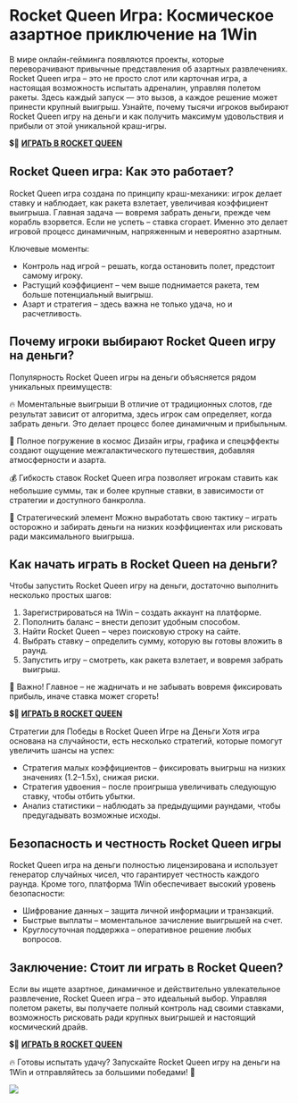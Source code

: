 # Rocket Queen Игра: Космическое азартное приключение на 1Win

В мире онлайн-гейминга появляются проекты, которые переворачивают привычные представления об азартных развлечениях. Rocket Queen игра – это не просто слот или карточная игра, а настоящая возможность испытать адреналин, управляя полетом ракеты. Здесь каждый запуск — это вызов, а каждое решение может принести крупный выигрыш. Узнайте, почему тысячи игроков выбирают Rocket Queen игру на деньги и как получить максимум удовольствия и прибыли от этой уникальной краш-игры.

💲🎰 [**ИГРАТЬ В ROCKET QUEEN**](https://clck.ru/3FngNT "**ИГРАТЬ В ROCKET QUEEN**")

## Rocket Queen игра: Как это работает?

Rocket Queen игра создана по принципу краш-механики: игрок делает ставку и наблюдает, как ракета взлетает, увеличивая коэффициент выигрыша. Главная задача — вовремя забрать деньги, прежде чем корабль взорвется. Если не успеть – ставка сгорает. Именно это делает игровой процесс динамичным, напряженным и невероятно азартным.

Ключевые моменты:

- Контроль над игрой – решать, когда остановить полет, предстоит самому игроку.
- Растущий коэффициент – чем выше поднимается ракета, тем больше потенциальный выигрыш.
- Азарт и стратегия – здесь важна не только удача, но и расчетливость.

## Почему игроки выбирают Rocket Queen игру на деньги?

Популярность Rocket Queen игры на деньги объясняется рядом уникальных преимуществ:

🔥 Моментальные выигрыши
В отличие от традиционных слотов, где результат зависит от алгоритма, здесь игрок сам определяет, когда забрать деньги. Это делает процесс более динамичным и прибыльным.

🚀 Полное погружение в космос
Дизайн игры, графика и спецэффекты создают ощущение межгалактического путешествия, добавляя атмосферности и азарта.

💰 Гибкость ставок
Rocket Queen игра позволяет игрокам ставить как небольшие суммы, так и более крупные ставки, в зависимости от стратегии и доступного банкролла.

🎯 Стратегический элемент
Можно выработать свою тактику – играть осторожно и забирать деньги на низких коэффициентах или рисковать ради максимального выигрыша.

## Как начать играть в Rocket Queen на деньги?

Чтобы запустить Rocket Queen игру на деньги, достаточно выполнить несколько простых шагов:

1. Зарегистрироваться на 1Win – создать аккаунт на платформе.
2. Пополнить баланс – внести депозит удобным способом.
3. Найти Rocket Queen – через поисковую строку на сайте.
4. Выбрать ставку – определить сумму, которую вы готовы вложить в раунд.
5. Запустить игру – смотреть, как ракета взлетает, и вовремя забрать выигрыш.

🚀 Важно! Главное – не жадничать и не забывать вовремя фиксировать прибыль, иначе ставка может сгореть!

💲🎰 [**ИГРАТЬ В ROCKET QUEEN**](https://clck.ru/3FngNT "**ИГРАТЬ В ROCKET QUEEN**")

Стратегии для Победы в Rocket Queen Игре на Деньги
Хотя игра основана на случайности, есть несколько стратегий, которые помогут увеличить шансы на успех:

- Стратегия малых коэффициентов – фиксировать выигрыш на низких значениях (1.2–1.5х), снижая риски.
- Стратегия удвоения – после проигрыша увеличивать следующую ставку, чтобы отбить убытки.
- Анализ статистики – наблюдать за предыдущими раундами, чтобы предугадывать возможные исходы.

## Безопасность и честность Rocket Queen игры

Rocket Queen игра на деньги полностью лицензирована и использует генератор случайных чисел, что гарантирует честность каждого раунда. Кроме того, платформа 1Win обеспечивает высокий уровень безопасности:

- Шифрование данных – защита личной информации и транзакций.
- Быстрые выплаты – моментальное зачисление выигрышей на счет.
- Круглосуточная поддержка – оперативное решение любых вопросов.

## Заключение: Стоит ли играть в Rocket Queen?

Если вы ищете азартное, динамичное и действительно увлекательное развлечение, Rocket Queen игра – это идеальный выбор. Управляя полетом ракеты, вы получаете полный контроль над своими ставками, возможность рисковать ради крупных выигрышей и настоящий космический драйв.

💲🎰 [**ИГРАТЬ В ROCKET QUEEN**](https://clck.ru/3FngNT "**ИГРАТЬ В ROCKET QUEEN**")

🔥 Готовы испытать удачу? Запускайте Rocket Queen игру на деньги на 1Win и отправляйтесь за большими победами! 🚀

[![](https://i.ibb.co/dPzGQnC/Spins-Queen.jpg)](https://clck.ru/3FngNT)
